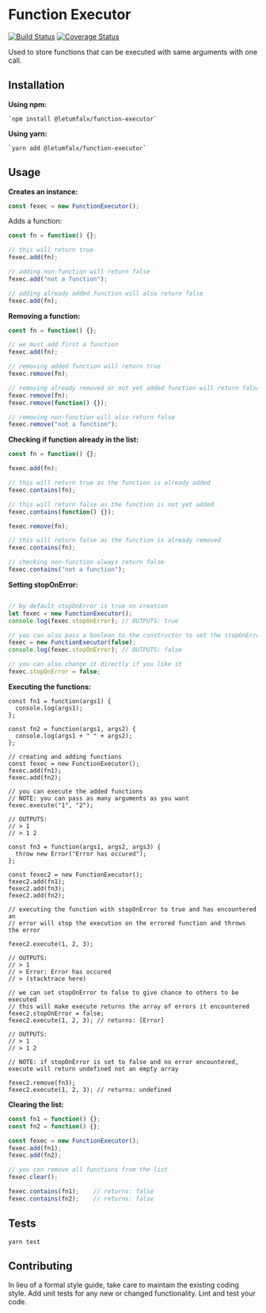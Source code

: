 Function Executor
=========

[![Build Status](https://travis-ci.org/letumfalx/function-executor.svg?branch=master)](https://travis-ci.org/letumfalx/function-executor)
[![Coverage Status](https://coveralls.io/repos/github/letumfalx/function-executor/badge.svg?branch=master)](https://coveralls.io/github/letumfalx/function-executor?branch=master)


Used to store functions that can be executed with same arguments with one call.


## Installation

**Using npm:**

    `npm install @letumfalx/function-executor`
    
**Using yarn:**

    `yarn add @letumfalx/function-executor`
    
   
## Usage

**Creates an instance:**
```js
const fexec = new FunctionExecutor();
```

Adds a function:
```js
const fn = function() {};

// this will return true
fexec.add(fn);

// adding non-function will return false
fexec.add("not a function");

// adding already added function will also return false
fexec.add(fn);
```

**Removing a function:**
```js
const fn = function() {};

// we must add first a function
fexec.add(fn);

// removing added function will return true
fexec.remove(fn);

// removing already removed or not yet added function will return false
fexec.remove(fn);
fexec.remove(function() {});

// removing non-function will also return false
fexec.remove("not a function");
```

**Checking if function already in the list:**
```js
const fn = function() {};

fexec.add(fn);

// this will return true as the function is already added
fexec.contains(fn);

// this will return false as the function is not yet added
fexec.contains(function() {});

fexec.remove(fn);

// this will return false as the function is already removed
fexec.contains(fn);

// checking non-function always return false
fexec.contains("not a function");
```

**Setting stopOnError:**
```js

// by default stopOnError is true on creation
let fexec = new FunctionExecutor();
console.log(fexec.stopOnError); // OUTPUTS: true

// you can also pass a boolean to the constructor to set the stopOnError
fexec = new FunctionExecutor(false);
console.log(fexec.stopOnError); // OUTPUTS: false

// you can also change it directly if you like it
fexec.stopOnError = false;
```

**Executing the functions:**
```
const fn1 = function(args1) {
  console.log(args1);
};

const fn2 = function(args1, args2) {
  console.log(args1 + " " + args2);
};

// creating and adding functions
const fexec = new FunctionExecutor();
fexec.add(fn1);
fexec.add(fn2);

// you can execute the added functions
// NOTE: you can pass as many arguments as you want
fexec.execute("1", "2");

// OUTPUTS:
// > 1
// > 1 2

const fn3 = function(args1, args2, args3) {
  throw new Error("Error has occured");
};

const fexec2 = new FunctionExecutor();
fexec2.add(fn1);
fexec2.add(fn3);
fexec2.add(fn2);

// executing the function with stopOnError to true and has encountered an 
// error will stop the execution on the errored function and throws the error

fexec2.execute(1, 2, 3);

// OUTPUTS:
// > 1
// > Error: Error has occured
// > (stacktrace here)

// we can set stopOnError to false to give chance to others to be executed
// this will make execute returns the array of errors it encountered
fexec2.stopOnError = false;
fexec2.execute(1, 2, 3); // returns: [Error]

// OUTPUTS:
// > 1
// > 1 2

// NOTE: if stopOnError is set to false and no error encountered, execute will return undefined not an empty array

fexec2.remove(fn3);
fexec2.execute(1, 2, 3); // returns: undefined
```

**Clearing the list:**

```js
const fn1 = function() {};
const fn2 = function() {};

const fexec = new FunctionExecutor();
fexec.add(fn1);
fexec.add(fn2);

// you can remove all functions from the list
fexec.clear();

fexec.contains(fn1);	// returns: false
fexec.contains(fn2);	// returns: false
```

## Tests

```
yarn test
```

## Contributing

In lieu of a formal style guide, take care to maintain the existing coding style. Add unit tests for any new or changed functionality. Lint and test your code.

